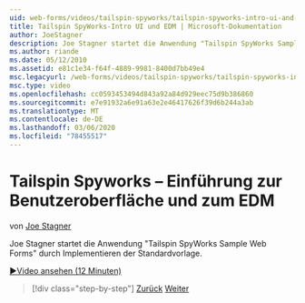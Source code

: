 ```yaml
---
uid: web-forms/videos/tailspin-spyworks/tailspin-spyworks-intro-ui-and-edm
title: Tailspin SpyWorks-Intro UI und EDM | Microsoft-Dokumentation
author: JoeStagner
description: Joe Stagner startet die Anwendung "Tailspin SpyWorks Sample Web Forms" durch Implementieren der Standardvorlage.
ms.author: riande
ms.date: 05/12/2010
ms.assetid: e81c1e34-f64f-4889-9981-8400d7bb49e4
msc.legacyurl: /web-forms/videos/tailspin-spyworks/tailspin-spyworks-intro-ui-and-edm
msc.type: video
ms.openlocfilehash: cc0593453494d843a92a84d929eec75d9b386860
ms.sourcegitcommit: e7e91932a6e91a63e2e46417626f39d6b244a3ab
ms.translationtype: MT
ms.contentlocale: de-DE
ms.lasthandoff: 03/06/2020
ms.locfileid: "78455517"
---
```

# <a name="tailspin-spyworks---intro-ui-and-edm"></a>Tailspin Spyworks – Einführung zur Benutzeroberfläche und zum EDM

von [Joe Stagner](https://github.com/JoeStagner)

Joe Stagner startet die Anwendung "Tailspin SpyWorks Sample Web Forms" durch Implementieren der Standardvorlage.

[&#9654;Video ansehen (12 Minuten)](https://channel9.msdn.com/Blogs/ASP-NET-Site-Videos/tailspin-spyworks-intro-ui-and-edm)

> [!div class="step-by-step"]
> [Zurück](tailspin-spyworks-implementing-and-using-the-also-purchased-control.md)
> [Weiter](tailspin-spyworks-directory-organization.md)
